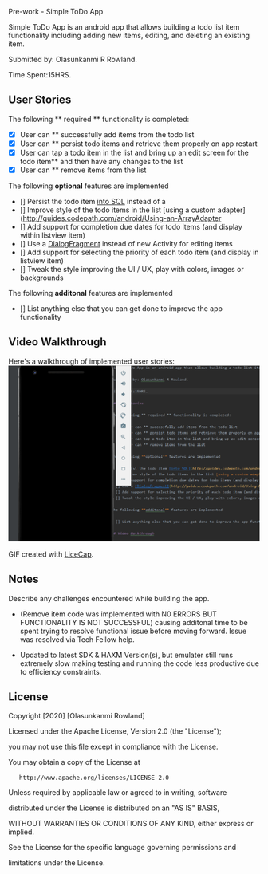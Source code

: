 Pre-work - Simple ToDo App

Simple ToDo App is an android app that allows building a todo list item functionality including adding new items, editing, and deleting an existing item.

Submitted by: Olasunkanmi R Rowland.

Time Spent:15HRS.

## User Stories

The following ** required ** functionality is completed:

* [X] User can ** successfully add items from the todo list
* [X] User can ** persist todo items and retrieve them properly on app restart
* [x] User can tap a todo item in the list and bring up an edit screen for the todo item** and then have any changes to the list
* [x] User can ** remove items from the list 

The following **optional** features are implemented

* [] Persist the todo item [into SQL](http://guides.codepath.com/android/Persisting-Data-to-the-Device#sqlite) instead of a 
* [] Improve style of the todo items in the list [using a custom adapter](http://guides.codepath.com/android/Using-an-ArrayAdapter
* [] Add support for completion due dates for todo items (and display within listview item)
* [] Use a [DialogFragment](http://guides.codepath.com/android/Using-DialogFragment) instead of new Activity for editing items 
* [] Add support for selecting the priority of each todo item (and display in listview item)
* [] Tweak the style improving the UI / UX, play with colors, images or backgrounds

The following **additonal** features are implemented

* [] List anything else that you can get done to improve the app functionality

## Video Walkthrough

Here's a walkthrough of implemented user stories:
<img src='rowland_walkthrough.gif' title= walkthrough  width=''  alt='walkthrough'  />

GIF created with [LiceCap](http://cockos.com/licecap/).

## Notes

Describe any challenges encountered while building the app.

* (Remove item code was implemented with N0 ERRORS BUT FUNCTIONALITY IS NOT SUCCESSFUL) causing additonal time to be spent trying to resolve functional issue before moving forward. Issue was resolved via Tech Fellow help.

* Updated to latest SDK & HAXM Version(s), but emulater still runs extremely slow making testing and running the code less productive due to efficiency constraints.

## License
Copyright [2020] [Olasunkanmi Rowland]



   Licensed under the Apache License, Version 2.0 (the "License");

   you may not use this file except in compliance with the License.

   You may obtain a copy of the License at



       http://www.apache.org/licenses/LICENSE-2.0



   Unless required by applicable law or agreed to in writing, software

   distributed under the License is distributed on an "AS IS" BASIS,

   WITHOUT WARRANTIES OR CONDITIONS OF ANY KIND, either express or implied.

   See the License for the specific language governing permissions and

   limitations under the License.

